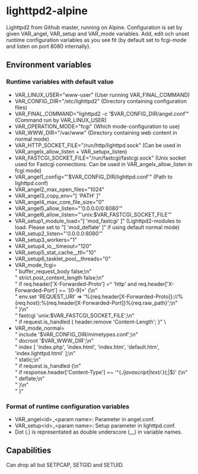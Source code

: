 # lighttpd2-alpine
Lighttpd2 from Github master, running on Alpine. Configuration is set by given VAR_angel, VAR_setup and VAR_mode variables. Add, edit och unset runtime configuration variables as you see fit (by default set to fcgi-mode and listen on port 8080 internally).

## Environment variables
### Runtime variables with default value
* VAR_LINUX_USER="www-user" (User running VAR_FINAL_COMMAND)
* VAR_CONFIG_DIR="/etc/lighttpd2" (Directory containing configuration files)
* VAR_FINAL_COMMAND="lighttpd2 -c '\$VAR_CONFIG_DIR/angel.conf'" (Command run by VAR_LINUX_USER)
* VAR_OPERATION_MODE="fcgi" (Which mode-configuration to use)
* VAR_WWW_DIR="/var/www" (Directory containing web content in normal mode)
* VAR_HTTP_SOCKET_FILE="/run/http/lighttpd.sock" (Can be used in VAR_angelx_allow_listen + VAR_setupx_listen)
* VAR_FASTCGI_SOCKET_FILE="/run/fastcgi/fastcgi.sock" (Unix socket used for Fastcgi connections. Can be used in VAR_angelx_allow_listen in fcgi mode)
* VAR_angel1_config="'\$VAR_CONFIG_DIR/lighttpd.conf'" (Path to lighttpd.conf)
* VAR_angel2_max_open_files="1024"
* VAR_angel3_copy_env="[ 'PATH' ]"
* VAR_angel4_max_core_file_size="0"
* VAR_angel5_allow_listen="'0.0.0.0/0:8080'"
* VAR_angel6_allow_listen="'unix:\$VAR_FASTCGI_SOCKET_FILE'"
* VAR_setup1_module_load="[ 'mod_fastcgi' ]" (Lighttpd2-modules to load. Please set to "[ 'mod_deflate' ]" if using default normal mode)
* VAR_setup2_listen="'0.0.0.0:8080'"
* VAR_setup3_workers="1"
* VAR_setup4_io__timeout="120"
* VAR_setup5_stat_cache__ttl="10"
* VAR_setup6_tasklet_pool__threads="0"
* VAR_mode_fcgi=\
"     buffer_request_body false;\n"\
"     strict.post_content_length false;\n"\
"     if req.header['X-Forwarded-Proto'] =^ 'http' and req.header['X-Forwarded-Port'] =~ '[0-9]+' {\n"\
"       env.set 'REQUEST_URI' => '%{req.header[X-Forwarded-Proto]}://%{req.host}:%{req.header[X-Forwarded-Port]}%{req.raw_path}';\n"\
"     }\n"\
"     fastcgi 'unix:\$VAR_FASTCGI_SOCKET_FILE';\n"\
"     if request.is_handled { header.remove 'Content-Length'; }" \
* VAR_mode_normal=\
"      include '\$VAR_CONFIG_DIR/mimetypes.conf';\n"\
"      docroot '\$VAR_WWW_DIR';\n"\
"      index [ 'index.php', 'index.html', 'index.htm', 'default.htm', 'index.lighttpd.html' ];\n"\
"      static;\n"\
"      if request.is_handled {\n"\
"         if response.header['Content-Type'] =~ '^(.*/javascript|text/.*)(;|\$)' {\n"\
"            deflate;\n"\
"         }\\n"\
"      }"

### Format of runtime configuration variables
* VAR_angel&lt;id&gt;_&lt;param name&gt;: Parameter in angel.conf.
* VAR_setup&lt;id&gt;_&lt;param name&gt;: Setup parameter in lighttpd.conf.
* Dot (.) is representated as double underscore (\_\_) in variable names.

## Capabilities
Can drop all but SETPCAP, SETGID and SETUID.

